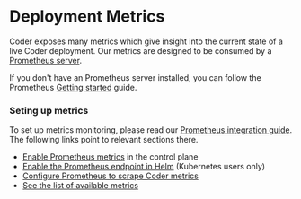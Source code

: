 # Deployment Metrics

Coder exposes many metrics which give insight into the current state of a live
Coder deployment. Our metrics are designed to be consumed by a
[Prometheus server](https://prometheus.io/).

If you don't have an Prometheus server installed, you can follow the Prometheus
[Getting started](https://prometheus.io/docs/prometheus/latest/getting_started/)
guide.

### Seting up metrics

To set up metrics monitoring, please read our
[Prometheus integration guide](../integrations/prometheus.md). The following
links point to relevant sections there.

- [Enable Prometheus metrics](../integrations/prometheus.md#enable-prometheus-metrics)
  in the control plane
- [Enable the Prometheus endpoint in Helm](../integrations/prometheus.md#kubernetes-deployment)
  (Kubernetes users only)
- [Configure Prometheus to scrape Coder metrics](../integrations/prometheus.md#prometheus-configuration)
- [See the list of available metrics](../integrations/prometheus.md#available-metrics)
